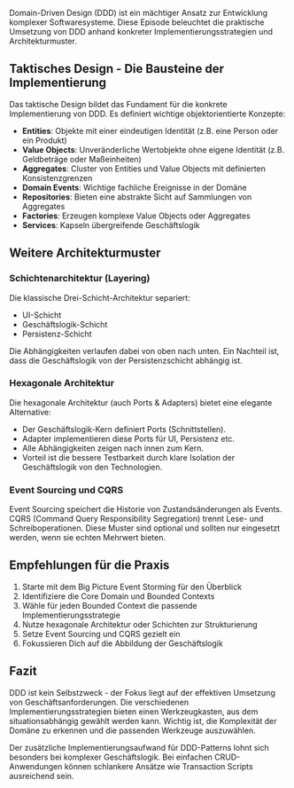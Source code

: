 Domain-Driven Design (DDD) ist ein mächtiger Ansatz zur Entwicklung komplexer Softwaresysteme. Diese Episode beleuchtet die praktische Umsetzung von DDD anhand konkreter Implementierungsstrategien und Architekturmuster.

## Taktisches Design - Die Bausteine der Implementierung

Das taktische Design bildet das Fundament für die konkrete Implementierung von DDD. Es definiert wichtige objektorientierte Konzepte:

- **Entities**: Objekte mit einer eindeutigen Identität (z.B. eine Person oder ein Produkt)
- **Value Objects**: Unveränderliche Wertobjekte ohne eigene Identität (z.B. Geldbeträge oder Maßeinheiten)
- **Aggregates**: Cluster von Entities und Value Objects mit definierten Konsistenzgrenzen
- **Domain Events**: Wichtige fachliche Ereignisse in der Domäne
- **Repositories**: Bieten eine abstrakte Sicht auf Sammlungen von Aggregates
- **Factories**: Erzeugen komplexe Value Objects oder Aggregates
- **Services**: Kapseln übergreifende Geschäftslogik

## Weitere Architekturmuster

### Schichtenarchitektur (Layering)

Die klassische Drei-Schicht-Architektur separiert:
- UI-Schicht
- Geschäftslogik-Schicht  
- Persistenz-Schicht

Die Abhängigkeiten verlaufen dabei von oben nach unten. Ein Nachteil ist, dass die Geschäftslogik von der Persistenzschicht abhängig ist.

### Hexagonale Architektur 

Die hexagonale Architektur (auch Ports & Adapters) bietet eine elegante Alternative:

- Der Geschäftslogik-Kern definiert Ports (Schnittstellen).
- Adapter implementieren diese Ports für UI, Persistenz etc.
- Alle Abhängigkeiten zeigen nach innen zum Kern.
- Vorteil ist die bessere Testbarkeit durch klare Isolation der Geschäftslogik von den Technologien.

### Event Sourcing und CQRS

Event Sourcing speichert die Historie von Zustandsänderungen als Events. CQRS (Command Query Responsibility Segregation) trennt Lese- und Schreiboperationen. Diese Muster sind optional und sollten nur eingesetzt werden, wenn sie echten Mehrwert bieten.

## Empfehlungen für die Praxis

1. Starte mit dem Big Picture Event Storming für den Überblick
2. Identifiziere die Core Domain und Bounded Contexts
3. Wähle für jeden Bounded Context die passende Implementierungsstrategie
4. Nutze hexagonale Architektur oder Schichten zur Strukturierung
5. Setze Event Sourcing und CQRS gezielt ein
6. Fokussieren Dich auf die Abbildung der Geschäftslogik

## Fazit

DDD ist kein Selbstzweck - der Fokus liegt auf der effektiven Umsetzung von Geschäftsanforderungen. Die verschiedenen Implementierungsstrategien bieten einen Werkzeugkasten, aus dem situationsabhängig gewählt werden kann. Wichtig ist, die Komplexität der Domäne zu erkennen und die passenden Werkzeuge auszuwählen.

Der zusätzliche Implementierungsaufwand für DDD-Patterns lohnt sich besonders bei komplexer Geschäftslogik. Bei einfachen CRUD-Anwendungen können schlankere Ansätze wie Transaction Scripts ausreichend sein.

